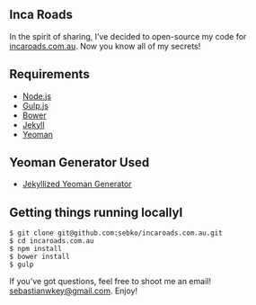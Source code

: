 ## Inca Roads

In the spirit of sharing, I’ve decided to open-source my code for [incaroads.com.au](http://www.incaroads.com.au).
Now you know all of my secrets!

## Requirements

- [Node.js](http://nodejs.org/)
- [Gulp.js](http://gruntjs.com/)
- [Bower](http://bower.io/)
- [Jekyll](http://jekyllrb.com/)
- [Yeoman](http://yeoman.io/)

## Yeoman Generator Used
- [Jekyllized Yeoman Generator](https://github.com/sondr3/generator-jekyllized)

## Getting things running locallyl

    $ git clone git@github.com:sebko/incaroads.com.au.git
    $ cd incaroads.com.au
    $ npm install
    $ bower install
    $ gulp

If you’ve got questions, feel free to shoot me an email! [sebastianwkey@gmail.com](sebastianwkey@gmail.com). Enjoy!